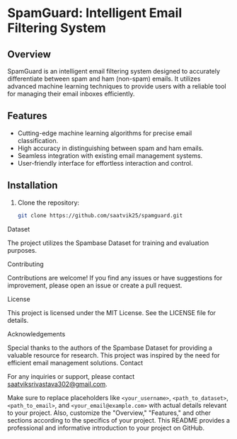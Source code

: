 # SpamGuard: Intelligent Email Filtering System
## Overview
SpamGuard is an intelligent email filtering system designed to accurately differentiate between spam and ham (non-spam) emails. It utilizes advanced machine learning techniques to provide users with a reliable tool for managing their email inboxes efficiently.
## Features
- Cutting-edge machine learning algorithms for precise email classification.
- High accuracy in distinguishing between spam and ham emails.
- Seamless integration with existing email management systems.
- User-friendly interface for effortless interaction and control.

## Installation
1. Clone the repository:
   ```bash
   git clone https://github.com/saatvik25/spamguard.git


Dataset

The project utilizes the Spambase Dataset for training and evaluation purposes.

Contributing

Contributions are welcome! If you find any issues or have suggestions for improvement, please open an issue or create a pull request.

License

This project is licensed under the MIT License. See the LICENSE file for details.

Acknowledgements

Special thanks to the authors of the Spambase Dataset for providing a valuable resource for research.
This project was inspired by the need for efficient email management solutions.
Contact

For any inquiries or support, please contact saatviksrivastava302@gmail.com.

Make sure to replace placeholders like `<your_username>`, `<path_to_dataset>`, `<path_to_email>`, and `<your_email@example.com>` with actual details relevant to your project. Also, customize the "Overview," "Features," and other sections according to the specifics of your project. This README provides a professional and informative introduction to your project on GitHub.










